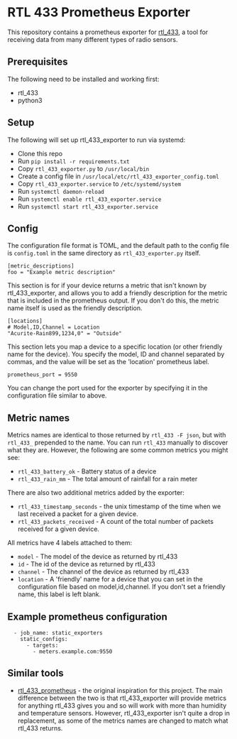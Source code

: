 # RTL 433 Prometheus Exporter

This repository contains a prometheus exporter for [rtl_433](https://github.com/merbanan/rtl_433), a tool for receiving data from many different types of radio sensors.

## Prerequisites

The following need to be installed and working first:

* rtl_433
* python3

## Setup

The following will set up rtl_433_exporter to run via systemd:

* Clone this repo
* Run `pip install -r requirements.txt`
* Copy `rtl_433_exporter.py` to `/usr/local/bin`
* Create a config file in `/usr/local/etc/rtl_433_exporter_config.toml`
* Copy `rtl_433_exporter.service` to `/etc/systemd/system`
* Run `systemctl daemon-reload`
* Run `systemctl enable rtl_433_exporter.service`
* Run `systemctl start rtl_433_exporter.service`

## Config

The configuration file format is TOML, and the default path to the config file is `config.toml` in the same directory as `rtl_433_exporter.py` itself.

```
[metric_descriptions]
foo = "Example metric description"
```

This section is for if your device returns a metric that isn't known by rtl_433_exporter, and allows you to add a friendly description for the metric that is included in the prometheus output. If you don't do this, the metric name itself is used as the friendly description.

```
[locations]
# Model,ID,Channel = Location
"Acurite-Rain899,1234,0" = "Outside"
```

This section lets you map a device to a specific location (or other friendly name for the device). You specify the model, ID and channel separated by commas, and the value will be set as the 'location' prometheus label.

```
prometheus_port = 9550
```

You can change the port used for the exporter by specifying it in the configuration file similar to above.

## Metric names

Metrics names are identical to those returned by `rtl_433 -F json`, but with `rtl_433_` prepended to the name. You can run `rtl_433` manually to discover what they are. However, the following are some common metrics you might see:

* `rtl_433_battery_ok` - Battery status of a device
* `rtl_433_rain_mm` - The total amount of rainfall for a rain meter

There are also two additional metrics added by the exporter:

* `rtl_433_timestamp_seconds` - the unix timestamp of the time when we last received a packet for a given device.
* `rtl_433_packets_received` - A count of the total number of packets received for a given device.

All metrics have 4 labels attached to them:

* `model` - The model of the device as returned by rtl_433
* `id` - The id of the device as returned by rtl_433
* `channel` - The channel of the device as returned by rtl_433
* `location` - A 'friendly' name for a device that you can set in the configuration file based on model,id,channel. If you don't set a friendly name, this label is left blank.

## Example prometheus configuration

```
  - job_name: static_exporters
    static_configs:
      - targets:
        - meters.example.com:9550
```

## Similar tools

* [rtl_433_prometheus](https://github.com/mhansen/rtl_433_prometheus) - the original inspiration for this project. The main difference between the two is that rtl_433_exporter will provide metrics for anything rtl_433 gives you and so will work with more than humidity and temperature sensors. However, rtl_433_exporter isn't quite a drop in replacement, as some of the metrics names are changed to match what rtl_433 returns.
